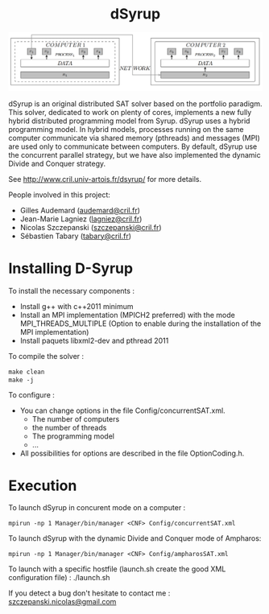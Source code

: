 <h1 align="center"> dSyrup </h1>

![alt text](dsyrup.png "dsyrup")

dSyrup is an original distributed SAT solver based on the portfolio paradigm. This solver, dedicated to work on plenty of cores, implements a new fully hybrid distributed programming model from Syrup. dSyrup uses a hybrid programming model. In hybrid models, processes running on the same computer communicate via shared memory (pthreads) and messages (MPI) are used only to communicate between computers. By default, dSyrup use the concurrent parallel strategy, but we have also implemented the dynamic Divide and Conquer strategy. 

See http://www.cril.univ-artois.fr/dsyrup/ for more details.

People involved in this project:
- Gilles Audemard (audemard@cril.fr)
- Jean-Marie Lagniez (lagniez@cril.fr)
- Nicolas Szczepanski (szczepanski@cril.fr)
- Sébastien Tabary (tabary@cril.fr)

# Installing D-Syrup

To install the necessary components :
- Install g++ with c++2011 minimum
- Install an MPI implementation (MPICH2 preferred) 
  with the mode MPI_THREADS_MULTIPLE (Option to enable during the installation of the MPI implementation)
- Install paquets libxml2-dev and pthread 2011

To compile the solver :
```console
make clean
make -j
```

To configure :
- You can change options in the file Config/concurrentSAT.xml. 
  - The number of computers  
  - the number of threads
  - The programming model  
  - ...
- All possibilities for options are described in the file OptionCoding.h. 

# Execution

To launch dSyrup in concurent mode on a computer :
```console
mpirun -np 1 Manager/bin/manager <CNF> Config/concurrentSAT.xml 
```

To launch dSyrup with the dynamic Divide and Conquer mode of Ampharos: 
```console
mpirun -np 1 Manager/bin/manager <CNF> Config/ampharosSAT.xml  
```

To launch with a specific hostfile (launch.sh create the good XML configuration file) :
./launch.sh <CNF>  

If you detect a bug don't hesitate to contact me : szczepanski.nicolas@gmail.com

